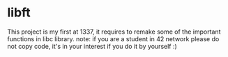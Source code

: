# libft
This project is my first at 1337, it requires to remake some of the important functions in libc library.
note: if you are a student in 42 network please do not copy code, it's in your interest if you do it by yourself :)
